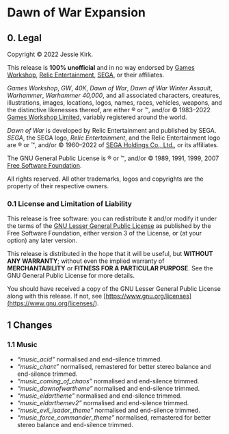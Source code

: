 # Dawn of War Expansion

## 0. Legal
Copyright © 2022 Jessie Kirk.

This release is __100% unofficial__ and in no way endorsed by [Games Workshop](<https://www.games-workshop.com/>), [Relic Entertainment](<https://www.relic.com/>), [SEGA](<https://www.sega.com/>), or their affiliates.

_Games Workshop_, _GW_, _40K_, _Dawn of War_, _Dawn of War Winter Assault_, _Warhammer_, _Warhammer 40,000_, and all associated characters, creatures, illustrations, images, locations, logos, names, races, vehicles, weapons, and the distinctive likenesses thereof, are either ® or ™, and/or © 1983–2022 [Games Workshop Limited](<https://www.games-workshop.com/>), variably registered around the world.

_Dawn of War_ is developed by Relic Entertainment and published by SEGA. _SEGA_, the SEGA logo, _Relic Entertainment_, and the Relic Entertainment logo are ® or ™, and/or © 1960–2022 of [SEGA Holdings Co., Ltd.](<https://www.sega.com/>), or its affiliates.

The GNU General Public License is ® or ™, and/or © 1989, 1991, 1999, 2007 [Free Software Foundation](<https://www.fsf.org/>).

All rights reserved. All other trademarks, logos and copyrights are the property of their respective owners.

### 0.1 License and Limitation of Liability

This release is free software: you can redistribute it and/or modify it under the terms of the [GNU Lesser General Public License](<https://www.gnu.org/licenses/lgpl-3.0>) as published by the Free Software Foundation, either version 3 of the License, or (at your option) any later version.

This release is distributed in the hope that it will be useful, but __WITHOUT ANY WARRANTY__; without even the implied warranty of __MERCHANTABILITY__ or __FITNESS FOR A PARTICULAR PURPOSE__. See the GNU General Public License for more details.

You should have received a copy of the GNU Lesser General Public License along with this release. If not, see [https://www.gnu.org/licenses](<https://www.gnu.org/licenses/>).

## 1 Changes

### 1.1 Music

* _“music_acid”_ normalised and end-silence trimmed.
* _“music_chant”_ normalised, remastered for better stereo balance and end-silence trimmed.
* _“music_coming_of_chaos”_ normalised and end-silence trimmed.
* _“music_dawnofwartheme”_ normalised and end-silence trimmed.
* _“music_eldartheme”_ normalised and end-silence trimmed.
* _“music_eldarthemev2”_ normalised and end-silence trimmed.
* _“music_evil_isador_theme”_ normalised and end-silence trimmed.
* _“music_force_commander_theme”_ normalised, remastered for better stereo balance and end-silence trimmed.
